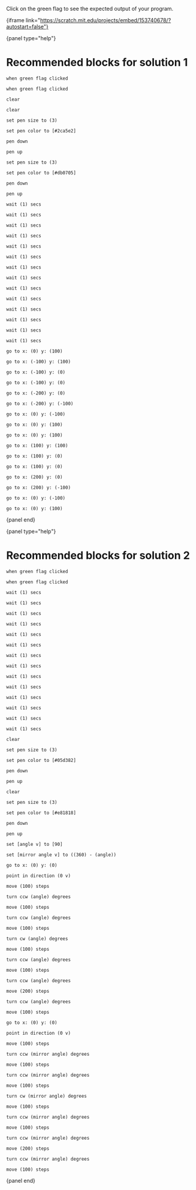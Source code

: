 Click on the green flag to see the expected output of your program.

{iframe link="https://scratch.mit.edu/projects/embed/153740678/?autostart=false"}

{panel type="help"}

# Recommended blocks for solution 1

```scratch:split:random
when green flag clicked

when green flag clicked
```

```scratch:split:random
clear

clear

set pen size to (3)

set pen color to [#2ca5e2]

pen down

pen up

set pen size to (3)

set pen color to [#db0705]

pen down

pen up
```

```scratch:split:random
wait (1) secs

wait (1) secs

wait (1) secs

wait (1) secs

wait (1) secs

wait (1) secs

wait (1) secs

wait (1) secs

wait (1) secs

wait (1) secs

wait (1) secs

wait (1) secs

wait (1) secs

wait (1) secs
```

```scratch:split:random
go to x: (0) y: (100)

go to x: (-100) y: (100)

go to x: (-100) y: (0)

go to x: (-100) y: (0)

go to x: (-200) y: (0)

go to x: (-200) y: (-100)

go to x: (0) y: (-100)

go to x: (0) y: (100)

go to x: (0) y: (100)

go to x: (100) y: (100)

go to x: (100) y: (0)

go to x: (100) y: (0)

go to x: (200) y: (0)

go to x: (200) y: (-100)

go to x: (0) y: (-100)

go to x: (0) y: (100)
```

{panel end}

{panel type="help"}

# Recommended blocks for solution 2

```scratch:split:random
when green flag clicked

when green flag clicked
```

```scratch:split:random
wait (1) secs

wait (1) secs

wait (1) secs

wait (1) secs

wait (1) secs

wait (1) secs

wait (1) secs

wait (1) secs

wait (1) secs

wait (1) secs

wait (1) secs

wait (1) secs

wait (1) secs

wait (1) secs
```

```scratch:split:random
clear

set pen size to (3)

set pen color to [#05d382]

pen down

pen up

clear

set pen size to (3)

set pen color to [#e81818]

pen down

pen up
```

```scratch:split:random
set [angle v] to [90]

set [mirror angle v] to ((360) - (angle))
```

```scratch:split:random
go to x: (0) y: (0)

point in direction (0 v)

move (100) steps

turn ccw (angle) degrees

move (100) steps

turn ccw (angle) degrees

move (100) steps

turn cw (angle) degrees

move (100) steps

turn ccw (angle) degrees

move (100) steps

turn ccw (angle) degrees

move (200) steps

turn ccw (angle) degrees

move (100) steps

go to x: (0) y: (0)

point in direction (0 v)

move (100) steps

turn ccw (mirror angle) degrees

move (100) steps

turn ccw (mirror angle) degrees

move (100) steps

turn cw (mirror angle) degrees

move (100) steps

turn ccw (mirror angle) degrees

move (100) steps

turn ccw (mirror angle) degrees

move (200) steps

turn ccw (mirror angle) degrees

move (100) steps
```

{panel end}
